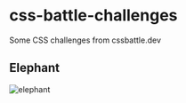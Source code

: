 # css-battle-challenges
Some CSS challenges from cssbattle.dev

## Elephant
![elephant](https://github.com/caionormando/css-battle-challenges/blob/Elephant/elephant_result.jpeg)
